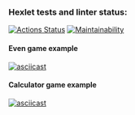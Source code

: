 ### Hexlet tests and linter status:
[![Actions Status](https://github.com/devmartynov/java-project-lvl1/workflows/hexlet-check/badge.svg)](https://github.com/devmartynov/java-project-lvl1/actions) [![Maintainability](https://api.codeclimate.com/v1/badges/c3303d7b7cf77079da3e/maintainability)](https://codeclimate.com/github/devmartynov/java-project-lvl1/maintainability)

#### Even game example
[![asciicast](https://asciinema.org/a/izDHTpkCQE7sfH8iFWSoIv0Xv.png)](https://asciinema.org/a/izDHTpkCQE7sfH8iFWSoIv0Xv)

#### Calculator game example
[![asciicast](https://asciinema.org/a/PDf5gHLJBrjnb7yYUtZhdUUWY.png)](https://asciinema.org/a/PDf5gHLJBrjnb7yYUtZhdUUWY)